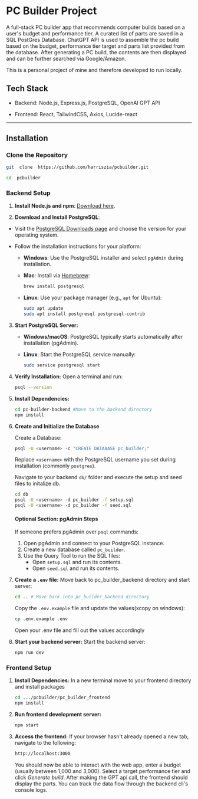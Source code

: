 


# PC Builder Project

  

A full-stack PC builder app that recommends computer builds based on a user's budget and performance tier. A curated list of parts are saved in a SQL PostGres Database. ChatGPT API is used to assemble the pc build based on the budget, performance tier target and parts list provided from the database. After generating a PC build, the contents are then displayed and can be further searched via Google/Amazon.

  

This is a personal project of mine and therefore developed to run locally.

  

## Tech Stack

- Backend: Node.js, Express.js, PostgreSQL, OpenAI GPT API

- Frontend: React, TailwindCSS, Axios, Lucide-react

---  

## Installation


### Clone the Repository

```bash
git  clone  https://github.com/harriszia/pcbuilder.git
```
```bash
cd  pcbuilder
```

  

### Backend Setup
1. **Install Node.js and npm**: [Download here](https://nodejs.org/).

2.  **Download and Install PostgreSQL**:
- Visit the [PostgreSQL Downloads page](https://www.postgresql.org/download/) and choose the version for your operating system.

- Follow the installation instructions for your platform:

	-  **Windows**: Use the PostgreSQL installer and select `pgAdmin` during installation.

	-  **Mac**: Install via [Homebrew](https://brew.sh/):

		```bash
		brew install postgresql
		```

	-  **Linux**: Use your package manager (e.g., `apt` for Ubuntu):

		```bash
		sudo apt update
		sudo apt install postgresql postgresql-contrib
		```

  

3.  **Start PostgreSQL Server:**

	-  **Windows/macOS**: PostgreSQL typically starts automatically after installation (pgAdmin).

	-  **Linux**: Start the PostgreSQL service manually:

		```bash
		sudo service postgresql start
		```

  
4.  **Verify Installation:**
Open a terminal and run:
	```bash
	psql --version
	```

5. **Install Dependencies:**
	 ```bash
	 cd pc-builder-backend #Move to the backend directory
	 npm install
	 ```


6.  **Create and Initialize the Database**

	Create a Database:
	```bash
	psql -U <username> -c "CREATE DATABASE pc_builder;"
	```
	Replace `<username>` with the PostgreSQL username you set during installation 	(commonly 	`postgres`).

	Navigate to your backend `db/` folder and execute the setup and seed files to initalize db.
	 ```bash
	 cd db
	psql -U <username> -d pc_builder -f setup.sql
	psql -U <username> -d pc_builder -f seed.sql
	```

	#### Optional Section: pgAdmin Steps
	If someone prefers pgAdmin over `psql` commands:
	1.  Open pgAdmin and connect to your PostgreSQL instance.
	2.  Create a new database called `pc_builder`.
	3.  Use the Query Tool to run the SQL files:
	    -   Open `setup.sql` and run its contents.
	    -   Open `seed.sql` and run its contents.


7. **Create a `.env` file:**
	Move back to pc_builder_backend directory and start server:
	```bash
	cd .. # Move back into pc_builder_backend directory
	```
	Copy the `.env.example` file and update the values(xcopy on windows):
	```bash
	cp .env.example .env
	```
	Open your .env file and fill out the values accordingly
	
8. **Start your backend server:**
	Start the backend server:
	```bash
	npm run dev
	```

### Frontend Setup

1. **Install Dependencies:**
	In a new terminal move to your frontend directory and install packages
	```bash
	cd .../pcbuilder/pc_builder_frontend
	npm install
	```
2. **Run frontend development server:**
	```bash
	npm start
	```
3. **Access the frontend:**
	If your browser hasn't already opened a new tab, navigate to the following:
	```bash
	http://localhost:3000
	```

	You should now be able to interact with the web app, enter a budget (usually between 1,000 and 3,000). Select a target performance tier and click *Generate build*. After making the GPT api call, the frontend should display the parts. You can track the data flow through the backend cli's console logs. 

